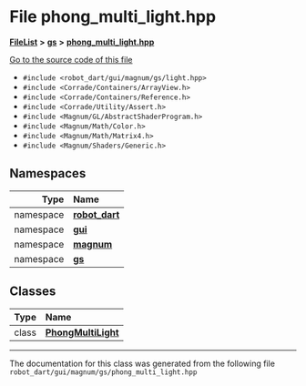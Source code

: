 

# File phong\_multi\_light.hpp



[**FileList**](files.md) **>** [**gs**](dir_2f8612d80f6bb57c97efd4c82e0df286.md) **>** [**phong\_multi\_light.hpp**](phong__multi__light_8hpp.md)

[Go to the source code of this file](phong__multi__light_8hpp_source.md)



* `#include <robot_dart/gui/magnum/gs/light.hpp>`
* `#include <Corrade/Containers/ArrayView.h>`
* `#include <Corrade/Containers/Reference.h>`
* `#include <Corrade/Utility/Assert.h>`
* `#include <Magnum/GL/AbstractShaderProgram.h>`
* `#include <Magnum/Math/Color.h>`
* `#include <Magnum/Math/Matrix4.h>`
* `#include <Magnum/Shaders/Generic.h>`













## Namespaces

| Type | Name |
| ---: | :--- |
| namespace | [**robot\_dart**](namespacerobot__dart.md) <br> |
| namespace | [**gui**](namespacerobot__dart_1_1gui.md) <br> |
| namespace | [**magnum**](namespacerobot__dart_1_1gui_1_1magnum.md) <br> |
| namespace | [**gs**](namespacerobot__dart_1_1gui_1_1magnum_1_1gs.md) <br> |


## Classes

| Type | Name |
| ---: | :--- |
| class | [**PhongMultiLight**](classrobot__dart_1_1gui_1_1magnum_1_1gs_1_1PhongMultiLight.md) <br> |



















































------------------------------
The documentation for this class was generated from the following file `robot_dart/gui/magnum/gs/phong_multi_light.hpp`

